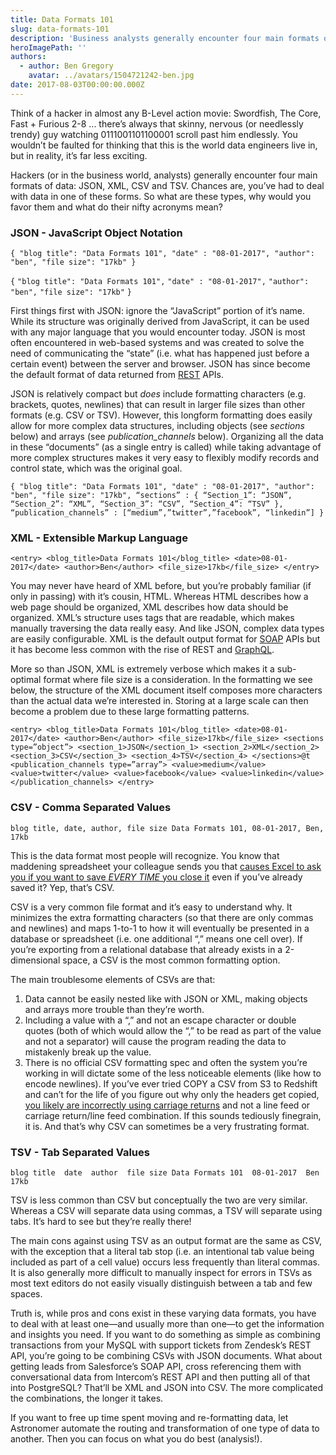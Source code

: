 ```yaml
---
title: Data Formats 101
slug: data-formats-101
description: 'Business analysts generally encounter four main formats of data: JSON, XML, CSV, and TSV. So what are these types and why would we use them? '
heroImagePath: ''
authors:
  - author: Ben Gregory
    avatar: ../avatars/1504721242-ben.jpg
date: 2017-08-03T00:00:00.000Z
---
```


Think of a hacker in almost any B-Level action movie: Swordfish, The Core, Fast + Furious 2-8 ... there’s always that skinny, nervous (or needlessly trendy) guy watching 0111001101100001 scroll past him endlessly. You wouldn’t be faulted for thinking that this is the world data engineers live in, but in reality, it’s far less exciting.

Hackers (or in the business world, analysts) generally encounter four main formats of data: JSON, XML, CSV and TSV. Chances are, you’ve had to deal with data in one of these forms. So what are these types, why would you favor them and what do their nifty acronyms mean?

### JSON - JavaScript Object Notation

`{
"blog title": "Data Formats 101",
"date" : "08-01-2017",
"author": "ben",
"file size": "17kb"
}`

`{`
`"blog title": "Data Formats 101",`
`"date" : "08-01-2017",`
`"author": "ben",`
`"file size": "17kb"`
`}`

First things first with JSON: ignore the “JavaScript” portion of it’s name. While its structure was originally derived from JavaScript, it can be used with any major language that you would encounter today. JSON is most often encountered in web-based systems and was created to solve the need of communicating the “state” (i.e. what has happened just before a certain event) between the server and browser. JSON has since become the default format of data returned from [REST](https://en.wikipedia.org/wiki/Representational_state_transfer) APIs.

JSON is relatively compact but _does_ include formatting characters (e.g. brackets, quotes, newlines) that can result in larger file sizes than other formats (e.g. CSV or TSV). However, this longform formatting does easily allow for more complex data structures, including objects (see _sections_ below) and arrays (see _publication\_channels_ below). Organizing all the data in these “documents” (as a single entry is called) while taking advantage of more complex structures makes it very easy to flexibly modify records and control state, which was the original goal.

`{
"blog title": "Data Formats 101",
"date" : "08-01-2017",
"author": "ben",
"file size": "17kb",
“sections” : {
	“Section_1”: “JSON”,
“Section_2”: “XML”,
“Section_3”: “CSV”,
“Section_4”: “TSV”
}, 
“publication_channels” : [“medium”,”twitter”,”facebook”, “linkedin”]
}`


### XML - Extensible Markup Language

`<entry>
    <blog_title>Data Formats 101</blog_title>
    <date>08-01-2017</date>
    <author>Ben</author>
    <file_size>17kb</file_size>
</entry>`

You may never have heard of XML before, but you’re probably familiar (if only in passing) with it’s cousin, HTML. Whereas HTML describes how a web page should be organized, XML describes how data should be organized. XML’s structure uses tags that are readable, which makes manually traversing the data really easy. And like JSON, complex data types are easily configurable. XML is the default output format for [SOAP](https://en.wikipedia.org/wiki/SOAP) APIs but it has become less common with the rise of REST and [GraphQL](https://graphql.org/).

More so than JSON, XML is extremely verbose which makes it a sub-optimal format where file size is a consideration. In the formatting we see below, the structure of the XML document itself composes more characters than the actual data we’re interested in. Storing at a large scale can then become a problem due to these large formatting patterns.

 `<entry>
    <blog_title>Data Formats 101</blog_title>
    <date>08-01-2017</date>
    <author>Ben</author>
    <file_size>17kb</file_size>
    <sections type=”object”>
	<section_1>JSON</section_1>
	<section_2>XML</section_2>
	<section_3>CSV</section_3>
	<section_4>TSV</section_4>
    </sections>@t
    <publication_channels type=”array”>
	<value>medium</value>
	<value>twitter</value>
	<value>facebook</value>
	<value>linkedin</value>
    </publication_channels>
</entry>`

### CSV - Comma Separated Values

`blog title, date, author, file size
Data Formats 101, 08-01-2017, Ben, 17kb`

This is the data format most people will recognize. You know that maddening spreadsheet your colleague sends you that [causes Excel to ask you if you want to save _EVERY TIME_ you close it](https://www.reddit.com/r/IAmA/comments/3rid26/we_are_the_microsoft_excel_team_ask_us_anything/cwod7de) even if you’ve already saved it? Yep, that’s CSV.

CSV is a very common file format and it’s easy to understand why. It minimizes the extra formatting characters (so that there are only commas and newlines) and maps 1-to-1 to how it will eventually be presented in a database or spreadsheet (i.e. one additional “,” means one cell over). If you’re exporting from a relational database that already exists in a 2-dimensional space, a CSV is the most common formatting option.

The main troublesome elements of CSVs are that:

1. Data cannot be easily nested like with JSON or XML, making objects and arrays more trouble than they’re worth.
2. Including a value with a “,” and not an escape character or double quotes (both of which would allow the “,” to be read as part of the value and not a separator) will cause the program reading the data to mistakenly break up the value.
3. There is no official CSV formatting spec and often the system you’re working in will dictate some of the less noticeable elements (like how to encode newlines). If you’ve ever tried COPY a CSV from S3 to Redshift and can’t for the life of you figure out why only the headers get copied, [you likely are incorrectly using carriage returns](https://aws.amazon.com/premiumsupport/knowledge-center/redshift-copy-nothing-loaded/) and not a line feed or carriage return/line feed combination. If this sounds tediously finegrain, it is. And that’s why CSV can sometimes be a very frustrating format.

### TSV - Tab Separated Values

`blog title  date  author  file size
Data Formats 101  08-01-2017  Ben 17kb`

TSV is less common than CSV but conceptually the two are very similar. Whereas a CSV will separate data using commas, a TSV will separate using tabs. It’s hard to see but they’re really there!

The main cons against using TSV as an output format are the same as CSV, with the exception that a literal tab stop (i.e. an intentional tab value being included as part of a cell value) occurs less frequently than literal commas. It is also generally more difficult to manually inspect for errors in TSVs as most text editors do not easily visually distinguish between a tab and few spaces.

Truth is, while pros and cons exist in these varying data formats, you have to deal with at least one—and usually more than one—to get the information and insights you need. If you want to do something as simple as combining transactions from your MySQL with support tickets from Zendesk’s REST API, you’re going to be combining CSVs with JSON documents. What about getting leads from Salesforce’s SOAP API, cross referencing them with conversational data from Intercom’s REST API and then putting all of that into PostgreSQL? That’ll be XML and JSON into CSV. The more complicated the combinations, the longer it takes.

If you want to free up time spent moving and re-formatting data, let Astronomer automate the routing and transformation of one type of data to another. Then you can focus on what you do best (analysis!).

